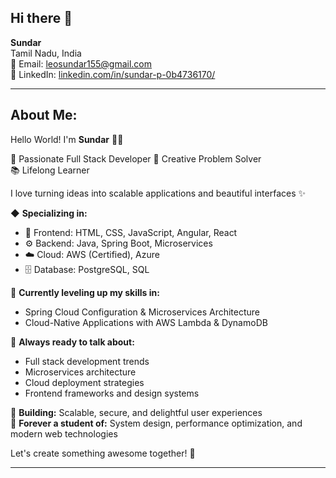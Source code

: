 ## Hi there 👋

**Sundar**  
Tamil Nadu, India  
📧 Email: leosundar155@gmail.com  
💼 LinkedIn: [linkedin.com/in/sundar-p-0b4736170/](https://linkedin.com/in/sundar-p-0b4736170/)

---

## About Me:

Hello World! I'm **Sundar** 👨‍💻

🚀 Passionate Full Stack Developer
🎯 Creative Problem Solver  
📚 Lifelong Learner  

I love turning ideas into scalable applications and beautiful interfaces ✨

◆ **Specializing in:**
- 🎨 Frontend: HTML, CSS, JavaScript, Angular, React
- ⚙️ Backend: Java, Spring Boot, Microservices  
- ☁️ Cloud: AWS (Certified), Azure
- 🗄️ Database: PostgreSQL, SQL

🚀 **Currently leveling up my skills in:**
- Spring Cloud Configuration & Microservices Architecture
- Cloud-Native Applications with AWS Lambda & DynamoDB

💬 **Always ready to talk about:**
- Full stack development trends
- Microservices architecture
- Cloud deployment strategies
- Frontend frameworks and design systems

🎯 **Building:** Scalable, secure, and delightful user experiences  
📖 **Forever a student of:** System design, performance optimization, and modern web technologies

Let's create something awesome together! 🚀

---

<!--
**Sundarleo11/Sundarleo11** is a ✨ _special_ ✨ repository because its `README.md` (this file) appears on your GitHub profile.

Here are some ideas to get you started:

- 🔭 I'm currently working on the SWIFT platform at Cognizant
- 🌱 I'm currently learning Cloud-Native Architecture and Advanced Spring Boot
- 👯 I'm looking to collaborate on Full Stack and Cloud projects
- 🤔 I'm looking for help with Microservices optimization
- 💬 Ask me about Angular, React, Spring Boot, AWS
- 📫 How to reach me: leosundar155@gmail.com
- 😄 Pronouns: He/Him
- ⚡ Fun fact: I've built everything from console apps to cloud-native solutions!
-->
